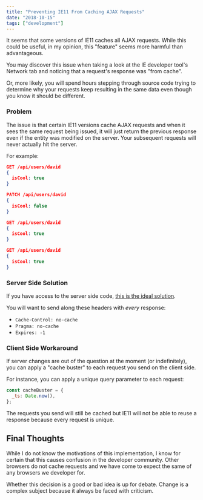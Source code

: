 ```yaml
---
title: "Preventing IE11 From Caching AJAX Requests"
date: "2018-10-15"
tags: ["development"]
---
```


It seems that some versions of IE11 caches all AJAX requests. While this could be useful, in my opinion, this "feature" seems more harmful than advantageous.

You may discover this issue when taking a look at the IE developer tool's Network tab and noticing that a request's response was "from cache".

Or, more likely, you will spend hours stepping through source code trying to determine why your requests keep resulting in the same data even though you know it should be different.

### Problem

The issue is that certain IE11 versions cache AJAX requests and when it sees the same request being issued, it will just return the previous response even if the entity was modified on the server. Your subsequent requests will never actually hit the server.

For example:

```json
GET /api/users/david
{
  isCool: true
}

PATCH /api/users/david
{
  isCool: false
}

GET /api/users/david
{
  isCool: true
}

GET /api/users/david
{
  isCool: true
}
```

### Server Side Solution

If you have access to the server side code, [this is the ideal solution](https://support.microsoft.com/en-us/help/234067/how-to-prevent-caching-in-internet-explorer).

You will want to send along these headers with _every_ response:

- `Cache-Control: no-cache`
- `Pragma: no-cache`
- `Expires: -1`

### Client Side Workaround

If server changes are out of the question at the moment (or indefinitely), you can apply a "cache buster" to each request you send on the client side.

For instance, you can apply a unique query parameter to each request:

```js
const cacheBuster = {
  _ts: Date.now(),
};
```

The requests you send will still be cached but IE11 will not be able to reuse a response because every request is unique.

## Final Thoughts

While I do not know the motivations of this implementation, I know for certain that this causes confusion in the developer community. Other browsers do not cache requests and we have come to expect the same of any browsers we developer for.

Whether this decision is a good or bad idea is up for debate. Change is a complex subject because it always be faced with criticism.
